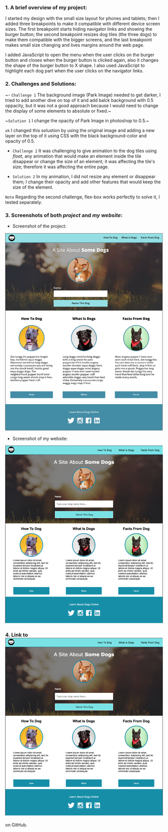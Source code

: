 ### 1. A brief overview of my project:

I started my design with the small size layout for phones and tablets; then I added three breakpoints to make it compatible with different device screen sizes. The first breakpoint starts hiding navigator links and showing the burger button; the second breakpoint resizes dog tiles (the three dogs) to make them compatible with the bigger screens, and the last breakpoint makes small size changing and lives margins around the web page.

I added JavaScript to open the menu when the user clicks on the burger button and closes when the burger button is clicked again, also it changes the shape of the burger button to X shape. I also used JavaScript to highlight each dog part when the user clicks on the navigator links.

### 2. Challenges and Solutions:

~- `Challenge 1` The background image (Park Image) needed to get darker, I tried to add another dive on top of it and add balck background with 0.5 oppacity, but it was not a good approach because I would need to change the display of some elements to absolute or fixed.~

~`Solution 1` I change the opacity of Park Image in photoshop to 0.5.~

`ok` I changed this solustion by using the original image and adding a new layer on the top of it using CSS with the black background-color and opacity of 0.5.

- `Challenge 2`  It was challenging to give animation to the dog tiles using *float*, any animation that would make an element inside the tile disappear or change the size of an element; it was affecting the tile's size; therefore it was affecting the entire page.

- `Solution 2`  In my animation, I did not resize any element or disappear them; I change their opacity and add other features that would keep the size of the element.

`Note` Regarding the second challenge, flex-box works perfectly to solve it, I tested separately.

### 3. Screenshots of both *project* and *my website*:

- Screenshot of the project:

![Image of the project](https://github.com/hndfaw/dog-party/blob/master/images/project.jpg)

- Screenshot of my website:

![Image of my website](https://github.com/hndfaw/dog-party/blob/master/images/my_website.jpg)

### 4. Link to ![my website](https://github.com/hndfaw/dog-party/blob/master/images/my_website.jpg)
 on GitHub.
